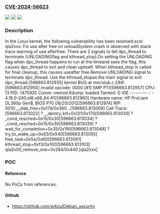 ### [CVE-2024-56623](https://cve.mitre.org/cgi-bin/cvename.cgi?name=CVE-2024-56623)
![](https://img.shields.io/static/v1?label=Product&message=Linux&color=blue)
![](https://img.shields.io/static/v1?label=Version&message=1da177e4c3f41524e886b7f1b8a0c1fc7321cac2%3C%2012f04fc8580eafb0510f805749553eb6213f323e%20&color=brighgreen)
![](https://img.shields.io/static/v1?label=Vulnerability&message=n%2Fa&color=brighgreen)

### Description

In the Linux kernel, the following vulnerability has been resolved:scsi: qla2xxx: Fix use after free on unloadSystem crash is observed with stack trace warning of use afterfree. There are 2 signals to tell dpc_thread to terminate (UNLOADINGflag and kthread_stop).On setting the UNLOADING flag when dpc_thread happens to run at the timeand sees the flag, this causes dpc_thread to exit and clean upitself. When kthread_stop is called for final cleanup, this causes useafter free.Remove UNLOADING signal to terminate dpc_thread.  Use the kthread_stopas the main signal to exit dpc_thread.[596663.812935] kernel BUG at mm/slub.c:294![596663.812950] invalid opcode: 0000 [#1] SMP PTI[596663.812957] CPU: 13 PID: 1475935 Comm: rmmod Kdump: loaded Tainted: G          IOE    --------- -  - 4.18.0-240.el8.x86_64 #1[596663.812960] Hardware name: HP ProLiant DL380p Gen8, BIOS P70 08/20/2012[596663.812974] RIP: 0010:__slab_free+0x17d/0x360...[596663.813008] Call Trace:[596663.813022]  ? __dentry_kill+0x121/0x170[596663.813030]  ? _cond_resched+0x15/0x30[596663.813034]  ? _cond_resched+0x15/0x30[596663.813039]  ? wait_for_completion+0x35/0x190[596663.813048]  ? try_to_wake_up+0x63/0x540[596663.813055]  free_task+0x5a/0x60[596663.813061]  kthread_stop+0xf3/0x100[596663.813103]  qla2x00_remove_one+0x284/0x440 [qla2xxx]

### POC

#### Reference
No PoCs from references.

#### Github
- https://github.com/w4zu/Debian_security

